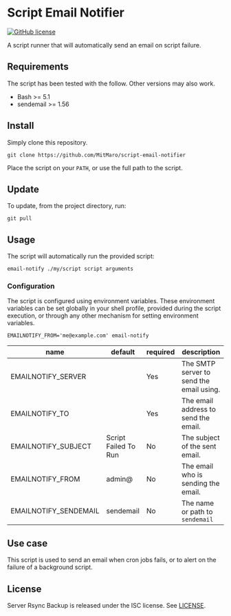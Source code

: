# Script Email Notifier

[![GitHub license](https://img.shields.io/badge/license-ISC-blue.svg)](https://raw.githubusercontent.com/MitMaro/script-email-notifier/master/LICENSE.md)

A script runner that will automatically send an email on script failure.

## Requirements

The script has been tested with the follow. Other versions may also work.

- Bash >= 5.1
- sendemail >= 1.56

## Install

Simply clone this repository.

```shell
git clone https://github.com/MitMaro/script-email-notifier
```

Place the script on your `PATH`, or use the full path to the script.

## Update

To update, from the project directory, run:

```shell
git pull
``` 

## Usage

The script will automatically run the provided script:

```shell
email-notify ./my/script script arguments
```

### Configuration

The script is configured using environment variables. These environment variables can be set globally in your shell profile, provided during the script execution, or through any other mechanism for setting environment variables.

```shell
EMAILNOTIFY_FROM='me@example.com' email-notify
```

| name                  | default              | required | description                              |
|-----------------------|----------------------|----------|------------------------------------------|
| EMAILNOTIFY_SERVER    |                      | Yes      | The SMTP server to send the email using. |
| EMAILNOTIFY_TO        |                      | Yes      | The email address to send the email.     |
| EMAILNOTIFY_SUBJECT   | Script Failed To Run | No       | The subject of the sent email.           |
| EMAILNOTIFY_FROM      | admin@<hostname>     | No       | The email who is sending the email.      |
| EMAILNOTIFY_SENDEMAIL | sendemail            | No       | The name or path to `sendemail`          |

## Use case

This script is used to send an email when cron jobs fails, or to alert on the failure of a background script.

## License

Server Rsync Backup is released under the ISC license. See [LICENSE](LICENSE).
